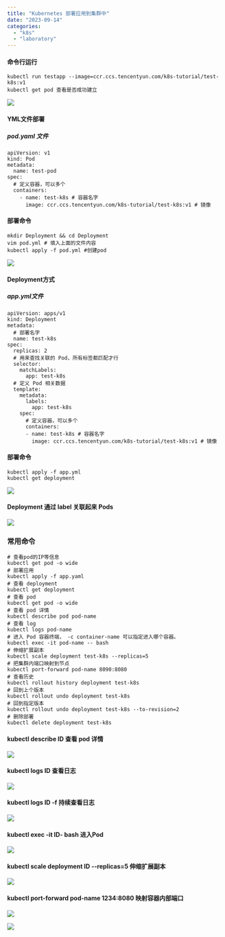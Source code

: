 ```yaml
---
title: "Kubernetes 部署应用到集群中"
date: "2023-09-14"
categories: 
  - "k8s"
  - "laboratory"
---
```


#### 命令行运行

```
kubectl run testapp --image=ccr.ccs.tencentyun.com/k8s-tutorial/test-k8s:v1
kubectl get pod 查看是否成功建立

```

![](https://catcat.blog/wp-content/uploads/2023/09/image-77.png)

#### YML文件部署

##### pod.yaml 文件

```
apiVersion: v1
kind: Pod
metadata:
  name: test-pod
spec:
  # 定义容器，可以多个
  containers:
    - name: test-k8s # 容器名字
      image: ccr.ccs.tencentyun.com/k8s-tutorial/test-k8s:v1 # 镜像
```

#### 部署命令

```
mkdir Deployment && cd Deployment 
vim pod.yml # 填入上面的文件内容
kubectl apply -f pod.yml #创建pod
```

![](https://cdn.lirica.cn/wordpress/2023/09/image-78-1024x281.png)

#### Deployment方式

##### app.yml文件

```
apiVersion: apps/v1
kind: Deployment
metadata:
  # 部署名字
  name: test-k8s
spec:
  replicas: 2
  # 用来查找关联的 Pod，所有标签都匹配才行
  selector:
    matchLabels:
      app: test-k8s
  # 定义 Pod 相关数据
  template:
    metadata:
      labels:
        app: test-k8s
    spec:
      # 定义容器，可以多个
      containers:
      - name: test-k8s # 容器名字
        image: ccr.ccs.tencentyun.com/k8s-tutorial/test-k8s:v1 # 镜像

```

#### 部署命令

```
kubectl apply -f app.yml 
kubectl get deployment
```

![](https://catcat.blog/wp-content/uploads/2023/09/image-79-1024x266.png)

#### Deployment 通过 label 关联起来 Pods

![](https://catcat.blog/wp-content/uploads/2023/09/image-80.png)

### 常用命令

```
# 查看pod的IP等信息
kubectl get pod -o wide 
# 部署应用
kubectl apply -f app.yaml
# 查看 deployment
kubectl get deployment
# 查看 pod
kubectl get pod -o wide
# 查看 pod 详情
kubectl describe pod pod-name
# 查看 log
kubectl logs pod-name
# 进入 Pod 容器终端， -c container-name 可以指定进入哪个容器。
kubectl exec -it pod-name -- bash
# 伸缩扩展副本
kubectl scale deployment test-k8s --replicas=5
# 把集群内端口映射到节点
kubectl port-forward pod-name 8090:8080
# 查看历史
kubectl rollout history deployment test-k8s
# 回到上个版本
kubectl rollout undo deployment test-k8s
# 回到指定版本
kubectl rollout undo deployment test-k8s --to-revision=2
# 删除部署
kubectl delete deployment test-k8s
```

#### kubectl describe ID 查看 pod 详情

![](https://catcat.blog/wp-content/uploads/2023/09/image-81.png)

#### kubectl logs ID 查看日志

![](https://catcat.blog/wp-content/uploads/2023/09/image-82-1024x130.png)

#### kubectl logs ID -f 持续查看日志

![](https://catcat.blog/wp-content/uploads/2023/09/image-83-1024x127.png)

#### kubectl exec -it ID- bash 进入Pod

![](https://catcat.blog/wp-content/uploads/2023/09/image-84-1024x56.png)

#### kubectl scale deployment ID --replicas=5 伸缩扩展副本

![](https://catcat.blog/wp-content/uploads/2023/09/image-85-1024x344.png)

#### kubectl port-forward pod-name 1234:8080 映射容器内部端口

![](https://catcat.blog/wp-content/uploads/2023/09/image-86-1024x159.png)

![](https://catcat.blog/wp-content/uploads/2023/09/image-87.png)
